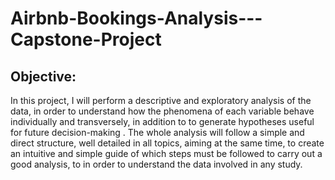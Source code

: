 # Airbnb-Bookings-Analysis---Capstone-Project


## Objective:
In this project, I will perform a descriptive and exploratory analysis of the data, in order to understand how the phenomena of each variable behave individually and transversely, in addition to to generate hypotheses useful for future decision-making . The whole analysis will follow a simple and direct structure, well detailed in all topics, aiming at the same time, to create an intuitive and simple guide of which steps must be followed to carry out a good analysis, to in order to understand the data involved in any study.
